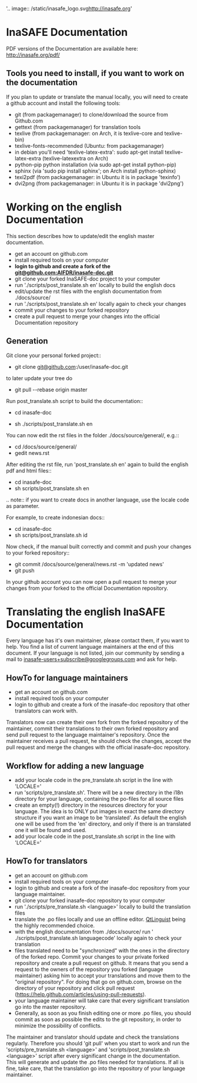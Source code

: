 '.. image:: /static/inasafe_logo.svg<http://inasafe.org>'

InaSAFE Documentation
=====================

PDF versions of the Documentation are available here: http://inasafe.org/pdf/

Tools you need to install, if you want to work on the documentation
-------------------------------------------------------------------

If you plan to update or translate the manual locally, you will need to create a
github account and install the following tools:

* git (from packagemanager) to clone/download the source from Github.com
* gettext (from packagemanager) for translation tools
* texlive (from packagemanager: on Arch, it is texlive-core and texlive-bin)
* texlive-fonts-recommended (Ubuntu: from packagemanager)
* in debian you'll need 'texlive-latex-extra': sudo apt-get install
  texlive-latex-extra (texlive-latexextra on Arch)
* python-pip python installation (via sudo apt-get install python-pip)
* sphinx (via 'sudo pip install sphinx'; on Arch install python-sphinx)
* texi2pdf (from packagemanager: in Ubuntu it is in package 'texinfo')
* dvi2png (from packagemanager: in Ubuntu it is in package 'dvi2png')


Working on the english Documentation
====================================

This section describes how to update/edit the english master documentation.

* get an account on github.com
* install required tools on your computer
* **login to github and create a fork of the [git@github.com:AIFDR/inasafe-doc.git](https://github.com/AIFDR/inasafe-doc)**
* git clone your forked InaSAFE-doc project to your computer
* run './scripts/post_translate.sh en' locally to build the english docs
* edit/update the rst files with the english documentation from ./docs/source/
* run './scripts/post_translate.sh en' locally again to check your changes
* commit your changes to your forked repository
* create a pull request to merge your changes into the official Documentation
  repository

Generation
----------

Git clone your personal forked project::

* git clone git@github.com:/user/inasafe-doc.git

to later update your tree do

* git pull --rebase origin master

Run post_translate.sh script to build the documentation::

* cd inasafe-doc

* sh ./scripts/post_translate.sh en

You can now edit the rst files in the folder ./docs/source/general/,
e.g.::

* cd /docs/source/general/
* gedit news.rst

After editing the rst file, run 'post_translate.sh en' again to build the
english pdf and html files::

*  cd inasafe-doc
*  sh scripts/post_translate.sh en

.. note:: if you want to create docs in another language, use the locale code as
   parameter.

For example, to create indonesian docs::

* cd inasafe-doc
* sh scripts/post_translate.sh id

Now check, if the manual built correctly and commit and push your changes to
your forked repository::

* git commit /docs/source/general/news.rst -m 'updated news'
* git push

In your github account you can now open a pull request to merge your changes
from your forked to the official Documentation repository.

Translating the english InaSAFE Documentation
=============================================

Every language has it's own maintainer, please contact them,
if you want to help. You find a list of current language maintainers at the
end of this document. If your language is not listed, join our community by
sending a mail to <inasafe-users+subscribe@googlegroups.com> and ask for
help.

HowTo for language maintainers
------------------------------

* get an account on github.com
* install required tools on your computer
* login to github and create a fork of the inasafe-doc repository that other
  translators can work with.

Translators now can create their own fork from the forked repository of the
maintainer, commit their translations to their own forked repository and send
pull request to the language maintainer's repository. Once the maintainer
receives a pull request, he should check the changes, accept the pull request
and merge the changes with the official inasafe-doc repository.

Workflow for adding a new language
----------------------------------

* add your locale code in the pre_translate.sh script in the line with 'LOCALE='
* run 'scripts/pre_translate.sh'. There will be a new directory in the i18n
  directory for your language, containing the po-files for all source files
* create an empty(!) directory in the resources directory for your language. The
  idea is to ONLY put images in exact the same directory structure if you
  want an image to be 'translated'. As default the english one will be used
  from the 'en' directory, and only if there is an translated one it will be
  found and used.
* add your locale code in the post_translate.sh script in the line with
  'LOCALE='

HowTo for translators
---------------------

* get an account on github.com
* install required tools on your computer
* login to github and create a fork of the inasafe-doc repository from your
  language maintainer.
* git clone your forked inasafe-doc repository to your computer
* run './scripts/pre_translate.sh &lt;language&gt;' locally to build the
  translation files
* translate the .po files locally and use an offline editor.
  [QtLinguist](https://code.google.com/p/qtlinguistdownload/)
  being the highly recommended choice.
* with the english documentation from ./docs/source/ run '
  ./scripts/post_translate.sh languagecode' locally again to check your
  translation
* files translated need to be "synchronized" with the ones in the directory of
  the forked repo. Commit your changes to your private forked repository and
  create a pull request on github. It means that you send a request to the
  owners of the repository you forked (language maintainer) asking him to
  accept your translations and move them to the "original repository". For
  doing that go on github.com, browse on the directory of your repository and
  click pull request (https://help.github.com/articles/using-pull-requests).
* your language maintainer will take care that every significant translation go
  into the master repository.
* Generally, as soon as you finish editing one or more .po files, you should
  commit as soon as possible the edits to the git repository,
  in order to minimize the possibility of conflicts.

The maintainer and translator should update and check the translations
regularly. Therefore you should 'git pull' when you start to work and run the
'scripts/pre_translate.sh &lt;language&gt;' and 'scripts/post_translate.sh
&lt;language&gt;' script after every significant change in the documentation.
This will generate and update the .po files needed for translations. If all
is fine, take care, that the translation go into the repository of your
language maintainer.


